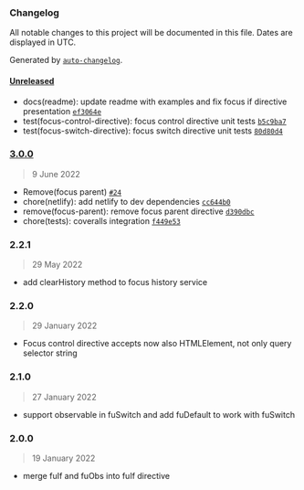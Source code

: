 ### Changelog

All notable changes to this project will be documented in this file. Dates are displayed in UTC.

Generated by [`auto-changelog`](https://github.com/CookPete/auto-changelog).

#### [Unreleased](https://github.com/Raiper34/ngx-focus-control/compare/3.0.0...HEAD)

- docs(readme): update readme with examples and fix focus if directive presentation [`ef3064e`](https://github.com/Raiper34/ngx-focus-control/commit/ef3064edc18023420c709d43a30d881748f8970d)
- test(focus-control-directive): focus control directive unit tests [`b5c9ba7`](https://github.com/Raiper34/ngx-focus-control/commit/b5c9ba7bd4651518f601f80f31af69b2bcb0229e)
- test(focus-switch-directive): focus switch directive unit tests [`80d80d4`](https://github.com/Raiper34/ngx-focus-control/commit/80d80d45ab33fd97989e975a6c69db56b43449b2)

### [3.0.0](https://github.com/Raiper34/ngx-focus-control/compare/2.2.1...3.0.0)

> 9 June 2022

- Remove(focus parent) [`#24`](https://github.com/Raiper34/ngx-focus-control/pull/24)
- chore(netlify): add netlify to dev dependencies [`cc644b0`](https://github.com/Raiper34/ngx-focus-control/commit/cc644b052c6bff1366637e68a5bf0ad52990ad5a)
- remove(focus-parent): remove focus parent directive [`d390dbc`](https://github.com/Raiper34/ngx-focus-control/commit/d390dbc42306c70e22235a540627481ab603a2ea)
- chore(tests): coveralls integration [`f449e53`](https://github.com/Raiper34/ngx-focus-control/commit/f449e53c9045c3aca0b366d61c496221f439b8c0)

<!-- auto-changelog-above -->

### 2.2.1

> 29 May 2022

* add clearHistory method to focus history service

### 2.2.0

> 29 January 2022

* Focus control directive accepts now also HTMLElement, not only query selector string

### 2.1.0

> 27 January 2022

* support observable in fuSwitch and add fuDefault to work with fuSwitch

### 2.0.0

> 19 January 2022

* merge fuIf and fuObs into fuIf directive
